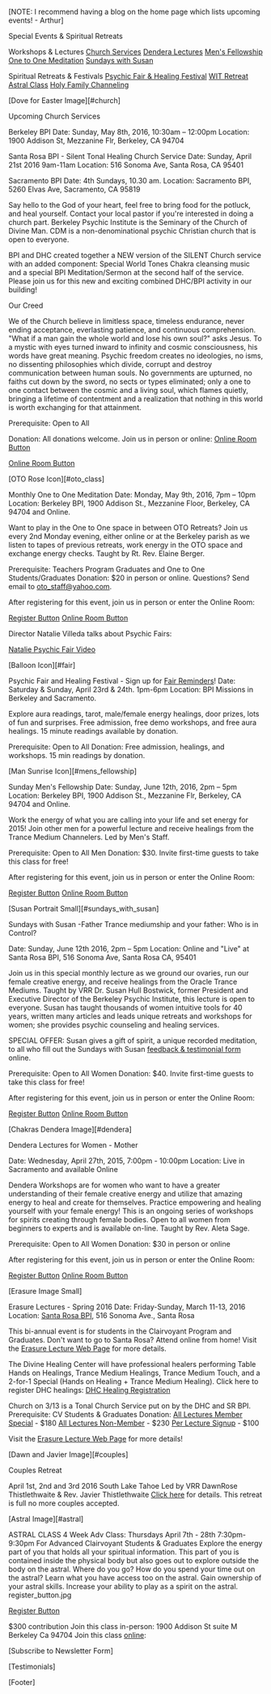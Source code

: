 [NOTE: I recommend having a blog on the home page which lists upcoming events! - Arthur]

Special Events & Spiritual Retreats

Workshops & Lectures
    [Church Services](#church)
    [Dendera Lectures](#dendera)
    [Men's Fellowship](#mens_fellowship)
    [One to One Meditation](#oto_class)
    [Sundays with Susan](#sundays_with_susan)

Spiritual Retreats & Festivals
    [Psychic Fair & Healing Festival](#fair)
    [WIT Retreat](#couples)
    [Astral Class](#astral)
    [Holy Family Channeling](#holy_family)

[Dove for Easter Image][#church]

Upcoming Church Services

Berkeley BPI
Date: Sunday, May 8th, 2016, 10:30am – 12:00pm
Location: 1900 Addison St, Mezzanine Flr, Berkeley, CA 94704

Santa Rosa BPI - Silent Tonal Healing Church Service
Date: Sunday, April 21st 2016 9am-11am
Location: 516 Sonoma Ave, Santa Rosa, CA 95401

Sacramento BPI
Date: 4th Sundays, 10.30 am.
Location: Sacramento BPI, 5260 Elvas Ave, Sacramento, CA 95819

Say hello to the God of your heart, feel free to bring food for the potluck, and heal yourself. Contact your local pastor if you're interested in doing a church part. Berkeley Psychic Institute is the Seminary of the Church of Divine Man. CDM is a non-denominational psychic Christian church that is open to everyone.

BPI and DHC created together a NEW version of the SILENT Church service with an added component: Special World Tones Chakra cleansing music and a special BPI Meditation/Sermon at the second half of the service. Please join us for this new and exciting combined DHC/BPI activity in our building!

Our Creed

We of the Church believe in limitless space, timeless endurance, never ending acceptance, everlasting patience, and continuous comprehension. "What if a man gain the whole world and lose his own soul?" asks Jesus. To a mystic with eyes turned inward to infinity and cosmic consciousness, his words have great meaning. Psychic freedom creates no ideologies, no isms, no dissenting philosophies which divide, corrupt and destroy communication between human souls. No governments are upturned, no faiths cut down by the sword, no sects or types eliminated; only a one to one contact between the cosmic and a living soul, which flames quietly, bringing a lifetime of contentment and a realization that nothing in this world is worth exchanging for that attainment.

Prerequisite: Open to All

Donation: All donations welcome. Join us in person or online: [Online Room Button](http://berkeleypsychic.na5.acrobat.com/churchberkeley/)

[Online Room Button](http://berkeleypsychic.na5.acrobat.com/churchberkeley/)

[OTO Rose Icon][#oto_class]

Monthly One to One Meditation
Date: Monday, May 9th, 2016, 7pm – 10pm
Location: Berkeley BPI, 1900 Addison St., Mezzanine Floor, Berkeley, CA 94704 and Online.

Want to play in the One to One space in between OTO Retreats? Join us every 2nd Monday evening, either online or at the Berkeley parish as we listen to tapes of previous retreats, work energy in the OTO space and exchange energy checks. Taught by Rt. Rev. Elaine Berger.

Prerequisite: Teachers Program Graduates and One to One Students/Graduates
Donation: $20 in person or online. Questions? Send email to oto_staff@yahoo.com.

After registering for this event, join us in person or enter the Online Room:

[Register Button](https://de102.infusionsoft.com/saleform/nathnifsu)
[Online Room Button](https://berkeleypsychic.adobeconnect.com/_a950456590/oto/)


Director Natalie Villeda talks about Psychic Fairs:

[Natalie Psychic Fair Video](http://berkeleypsychic.com/video/natalie_4b/natalie_4b.html)

[Balloon Icon][#fair]

Psychic Fair and Healing Festival - Sign up for [Fair Reminders](http://www.berkeleybpi.com/forms_html/fair_reminder.html)!
Date: Saturday & Sunday, April 23rd & 24th. 1pm-6pm
Location: BPI Missions in Berkeley and Sacramento.

Explore aura readings, tarot, male/female energy healings, door prizes, lots of fun and surprises. Free admission, free demo workshops, and free aura healings. 15 minute readings available by donation.

Prerequisite: Open to All
Donation: Free admission, healings, and workshops. 15 min readings by donation.


[Man Sunrise Icon][#mens_fellowship]


Sunday Men's Fellowship
Date: Sunday, June 12th, 2016, 2pm – 5pm
Location: Berkeley BPI, 1900 Addison St., Mezzanine Flr, Berkeley, CA 94704 and Online.

Work the energy of what you are calling into your life and set energy for 2015! Join other men for a powerful lecture and receive healings from the Trance Medium Channelers. Led by Men's Staff.

Prerequisite: Open to All Men
Donation: $30. Invite first-time guests to take this class for free!

After registering for this event, join us in person or enter the Online Room:

[Register Button](https://de102.infusionsoft.com/saleform/nathnief)
[Online Room Button](http://berkeleypsychic.na5.acrobat.com/berkeleymensfellowship/)


[Susan Portrait Small][#sundays_with_susan]


Sundays with Susan -Father
Trance mediumship and your father: Who is in Control?

Date: Sunday, June 12th 2016, 2pm – 5pm
Location: Online and "Live" at Santa Rosa BPI, 516 Sonoma Ave, Santa Rosa CA, 95401

Join us in this special monthly lecture as we ground our ovaries, run our female creative energy, and receive healings from the Oracle Trance Mediums. Taught by VRR Dr. Susan Hull Bostwick, former President and Executive Director of the Berkeley Psychic Institute, this lecture is open to everyone. Susan has taught thousands of women intuitive tools for 40 years, written many articles and leads unique retreats and workshops for women; she provides psychic counseling and healing services.

SPECIAL OFFER: Susan gives a gift of spirit, a unique recorded meditation, to all who fill out the Sundays with Susan [feedback & testimonial form](https://de102.infusionsoft.com/app/form/sunday-with-susan-testimonials) online.

Prerequisite: Open to All Women
Donation: $40. Invite first-time guests to take this class for free!

After registering for this event, join us in person or enter the Online Room:

[Register Button](https://de102.infusionsoft.com/saleform/nathnifi)
[Online Room Button](http://berkeleypsychic.na5.acrobat.com/sundayswithsusan/)


[Chakras Dendera Image][#dendera]


Dendera Lectures for Women - Mother

Date: Wednesday, April 27th, 2015, 7:00pm - 10:00pm
Location: Live in Sacramento and available Online

Dendera Workshops are for women who want to have a greater understanding of their female creative energy and utilize that amazing energy to heal and create for themselves. Practice empowering and healing yourself with your female energy! This is an ongoing series of workshops for spirits creating through female bodies. Open to all women from beginners to experts and is available on-line. Taught by Rev. Aleta Sage.

Prerequisite: Open to All Women
Donation: $30 in person or online

After registering for this event, join us in person or enter the Online Room:

[Register Button](https://de102.infusionsoft.com/saleform/nathniuf)
[Online Room Button](http://berkeleypsychic.na5.acrobat.com/dendera/)



[Erasure Image Small]

Erasure Lectures - Spring 2016
Date: Friday-Sunday, March 11-13, 2016
Location: [Santa Rosa BPI](http://www.santarosabpi.com/contact/), 516 Sonoma Ave., Santa Rosa

This bi-annual event is for students in the Clairvoyant Program and Graduates. Don't want to go to Santa Rosa? Attend online from home! Visit the [Erasure Lecture Web Page](http://www.berkeleybpi.com/hello-graduates/erasure-lectures) for more details.

The Divine Healing Center will have professional healers performing Table Hands on Healings, Trance Medium Healings, Trance Medium Touch, and a 2-for-1 Special (Hands on Healing + Trance Medium Healing). Click here to register DHC healings: [DHC Healing Registration](https://de102.infusionsoft.com/app/form/erasure-lecture-healing-event)

Church on 3/13 is a Tonal Church Service put on by the DHC and SR BPI.
Prerequisite: CV Students & Graduates
Donation:
[All Lectures Member Special](https://de102.infusionsoft.com/saleform/nathniwo) - $180
[All Lectures Non-Member](https://de102.infusionsoft.com/saleform/nathniot) - $230
[Per Lecture Signup](https://de102.infusionsoft.com/saleform/nathniws) - $100

Visit the [Erasure Lecture Web Page](http://www.berkeleybpi.com/hello-graduates/erasure-lectures) for more details!




[Dawn and Javier Image][#couples]

Couples Retreat

April 1st, 2nd and 3rd 2016
South Lake Tahoe
Led by VRR DawnRose Thistlethwaite & Rev. Javier Thistlethwaite
[Click here](https://de102.infusionsoft.com/app/form/couples-retreat) for details.
This retreat is full no more couples accepted.

[Astral Image][#astral]

ASTRAL CLASS
4 Week Adv Class: Thursdays April 7th - 28th 7:30pm-9:30pm
For Advanced Clairvoyant Students & Graduates
Explore the energy part of you that holds all your spiritual information. This
part of you is contained inside the physical body but also goes out to
explore outside the body on the astral. Where do you go?
How do you spend your time out on the astral?
Learn what you have access too on the astral. Gain ownership of your
astral skills. Increase your ability to play as a spirit on the astral.
 register_button.jpg

[Register Button](https://de102.infusionsoft.com/saleform/nathniflu?inf_contact_key=68b187bfca417c583190afbd207a9bb43903e9e3376cdcf416df7636daf32ce0)

$300 contribution
Join this class in-person:
1900 Addison St suite M
Berkeley Ca 94704
Join this class [online](https://de102.infusionsoft.com/saleform/nathniflu?inf_contact_key=68b187bfca417c583190afbd207a9bb43903e9e3376cdcf416df7636daf32ce0):



[Subscribe to Newsletter Form]

[Testimonials]

[Footer]
